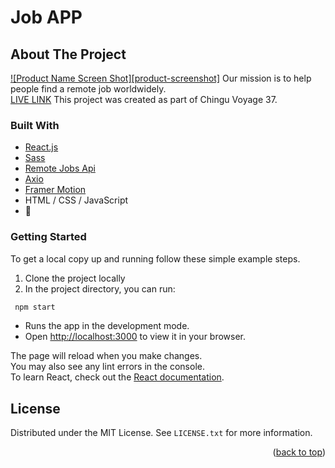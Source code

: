 # Job APP
<!-- ABOUT THE PROJECT -->
## About The Project
[![Product Name Screen Shot][product-screenshot]](https://example.com)
Our mission is to help people find a remote job worldwidely.\
[LIVE LINK](https://acareer.netlify.app/)
This project was created as part of Chingu Voyage 37.
### Built With
* [React.js](https://reactjs.org/)
* [Sass](https://sass-lang.com/)
* [Remote Jobs Api](https://github.com/remotive-io/remote-jobs-api)
* [Axio](https://axios-http.com/docs/intro)
* [Framer Motion](https://www.framer.com/motion/)
* HTML / CSS / JavaScript
* 💜
<!-- GETTING STARTED -->
### Getting Started
To get a local copy up and running follow these simple example steps.
1. Clone the project locally
2. In the project directory, you can run:
 ```sh
  npm start
  ```
- Runs the app in the development mode.
- Open [http://localhost:3000](http://localhost:3000) to view it in your browser.


The page will reload when you make changes.\
You may also see any lint errors in the console.\
To learn React, check out the [React documentation](https://reactjs.org/).

<!-- LICENSE -->
## License
Distributed under the MIT License. See `LICENSE.txt` for more information.
<p align="right">(<a href="#top">back to top</a>)</p>
